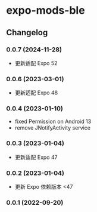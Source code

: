 # expo-mods-ble

## Changelog

### 0.0.7 (2024-11-28)

* 更新适配 Expo 52

### 0.0.6 (2023-03-01)

* 更新适配 Expo 48

### 0.0.4 (2023-01-10)

* fixed Permission on Android 13
* remove JNotifyActivity service

### 0.0.3 (2023-01-04)

* 更新适配 Expo 47

### 0.0.2 (2023-01-04)

* 更新 Expo 依赖版本 <47

### 0.0.1 (2022-09-20)
